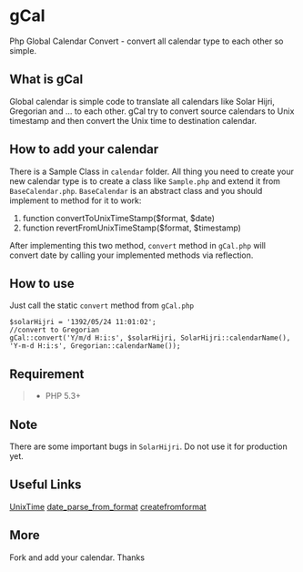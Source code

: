 gCal
====

Php Global Calendar Convert - convert all calendar type to each other so simple.

What is gCal
------------

Global calendar is simple code to translate all calendars like Solar Hijri, Gregorian and ...
to each other. gCal try to convert source calendars to Unix timestamp and then convert the
Unix time to destination calendar.

How to add your calendar
------------------------

There is a Sample Class in `calendar` folder. All thing you need to create your new
calendar type is to create a class like `Sample.php` and extend it from `BaseCalendar.php`.
`BaseCalendar` is an abstract class and you should implement to method for it to work:

1.  function convertToUnixTimeStamp($format, $date)
2.  function revertFromUnixTimeStamp($format, $timestamp)

After implementing this two method, `convert` method in `gCal.php` will convert date
by calling your implemented methods via reflection.

How to use
----------
Just call the static `convert` method from `gCal.php`

    $solarHijri = '1392/05/24 11:01:02';
    //convert to Gregorian
    gCal::convert('Y/m/d H:i:s', $solarHijri, SolarHijri::calendarName(), 'Y-m-d H:i:s', Gregorian::calendarName());


Requirement
-----------

>*   PHP 5.3+

Note
----
There are some important bugs in `SolarHijri`. Do not use it for production yet.

Useful Links
------------
[UnixTime](http://en.wikipedia.org/wiki/Unix_time "Unix Time")
[date_parse_from_format](http://php.net/manual/en/function.date-parse-from-format.php "date_parse_from_format")
[createfromformat](http://php.net/manual/en/datetime.createfromformat.php "createfromformat")

More
----
Fork and add your calendar.
Thanks